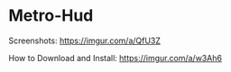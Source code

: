 # Metro-Hud
Screenshots: https://imgur.com/a/QfU3Z

How to Download and Install: https://imgur.com/a/w3Ah6
